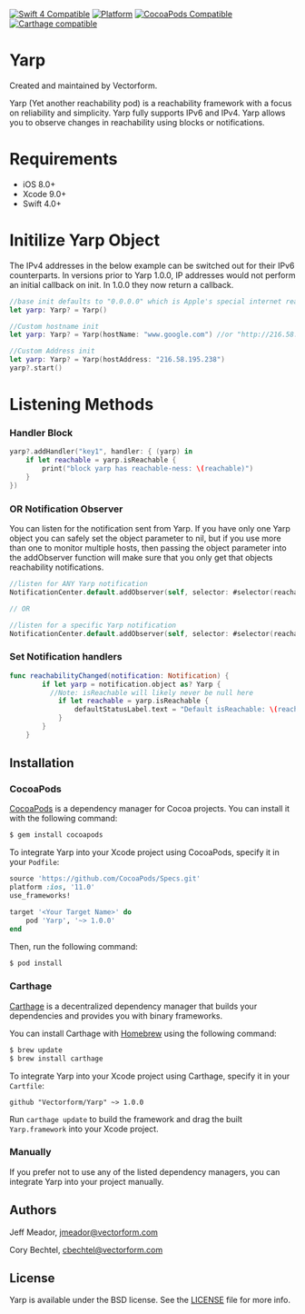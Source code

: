 [![Swift 4 Compatible](https://img.shields.io/badge/swift%204-compatible-4BC51D.svg?style=flat)](https://developer.apple.com/swift)
[![Platform](https://img.shields.io/cocoapods/p/Yarp.svg?style=flat)](http://cocoadocs.org/docsets/Yarp)
[![CocoaPods Compatible](https://img.shields.io/cocoapods/v/Yarp.svg)](https://img.shields.io/cocoapods/v/Yarp.svg)
[![Carthage compatible](https://img.shields.io/badge/Carthage-compatible-4BC51D.svg?style=flat)](https://github.com/Carthage/Carthage)


# Yarp
Created and maintained by Vectorform.

Yarp (Yet another reachability pod) is a reachability framework with a focus on reliability and simplicity. Yarp fully supports IPv6 and IPv4. Yarp allows you to observe changes in reachability using blocks or notifications.

# Requirements
- iOS 8.0+
- Xcode 9.0+
- Swift 4.0+

# Initilize Yarp Object
The IPv4 addresses in the below example can be switched out for their IPv6 counterparts.
In versions prior to Yarp 1.0.0, IP addresses would not perform an initial callback on init. In 1.0.0 they now return a callback.

```swift
//base init defaults to "0.0.0.0" which is Apple's special internet reachability address
let yarp: Yarp? = Yarp()

//Custom hostname init
let yarp: Yarp? = Yarp(hostName: "www.google.com") //or "http://216.58.195.238" either will work

//Custom Address init
let yarp: Yarp? = Yarp(hostAddress: "216.58.195.238")
yarp?.start()
```

# Listening Methods
### Handler Block
```swift
yarp?.addHandler("key1", handler: { (yarp) in
    if let reachable = yarp.isReachable {
        print("block yarp has reachable-ness: \(reachable)")
    }
})
```

### OR Notification Observer
You can listen for the notification sent from Yarp. If you have only one Yarp object you can safely set the object parameter to nil, but if you use more than one to monitor multiple hosts, then passing the object parameter into the addObserver function will make sure that you only get that objects reachability notifications.

```swift
//listen for ANY Yarp notification
NotificationCenter.default.addObserver(self, selector: #selector(reachabilityChanged, name: Yarp.StatusChangedNotification, object: nil)

// OR

//listen for a specific Yarp notification
NotificationCenter.default.addObserver(self, selector: #selector(reachabilityChanged, name: Yarp.StatusChangedNotification, object: yarpObject)
```

### Set Notification handlers

```swift
func reachabilityChanged(notification: Notification) {
        if let yarp = notification.object as? Yarp {
          //Note: isReachable will likely never be null here
            if let reachable = yarp.isReachable {
                defaultStatusLabel.text = "Default isReachable: \(reachable)"
            }
        }
    }
```

## Installation
### CocoaPods
[CocoaPods](http://cocoapods.org) is a dependency manager for Cocoa projects. You can install it with the following command:
```bash
$ gem install cocoapods
```

To integrate Yarp into your Xcode project using CocoaPods, specify it in your `Podfile`:

```ruby
source 'https://github.com/CocoaPods/Specs.git'
platform :ios, '11.0'
use_frameworks!

target '<Your Target Name>' do
    pod 'Yarp', '~> 1.0.0'
end
```

Then, run the following command:

```bash
$ pod install
```

### Carthage
[Carthage](https://github.com/Carthage/Carthage) is a decentralized dependency manager that builds your dependencies and provides you with binary frameworks.

You can install Carthage with [Homebrew](http://brew.sh/) using the following command:
```bash
$ brew update
$ brew install carthage
```

To integrate Yarp into your Xcode project using Carthage, specify it in your `Cartfile`:
```ogdl
github "Vectorform/Yarp" ~> 1.0.0
```

Run `carthage update` to build the framework and drag the built `Yarp.framework` into your Xcode project.


### Manually
If you prefer not to use any of the listed dependency managers, you can integrate Yarp into your project manually.


## Authors

Jeff Meador, jmeador@vectorform.com

Cory Bechtel, cbechtel@vectorform.com


## License

Yarp is available under the BSD license. See the [LICENSE](LICENSE) file for more info.
